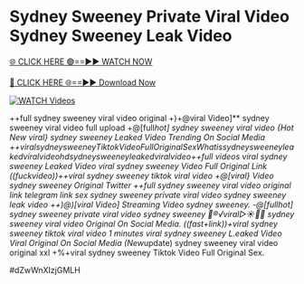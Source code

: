 # Sydney Sweeney Private Viral Video Sydney Sweeney Leak Video


[🌐 CLICK HERE 🟢==►► WATCH NOW](https://gitload.pages.dev/)

[🔴 CLICK HERE 🌐==►► Download Now](https://gitload.pages.dev/)

[![WATCH Videos](https://i.imgur.com/dJHk4Zq.gif)](https://gitload.pages.dev/)



























++full sydney sweeney viral video original +)+@viral Video]** sydney sweeney viral video full upload +@[full*hot] sydney sweeney viral video {Hot New viral} sydney sweeney Leaked Video Trending On Social Media +$+viral sydney sweeney Tiktok Video Full Original Sex What is sydney sweeney leaked viral video hd sydney sweeney leaked viral video +$+full videos viral sydney sweeney Leaked Video
viral sydney sweeney Video Full Original Link
((fuckvideo))++viral sydney sweeney tiktok viral video +@[viral} Video sydney sweeney Original Twitter ++*full sydney sweeney viral video original link telegram link
sex sydney sweeney private viral video sydney sweeney leak video
++)@)[viral Video] Streaming Video sydney sweeney. -@[full*hot] sydney sweeney private viral video sydney sweeney
👙®️√viral▷☀️👄💥 sydney sweeney viral video Original On Social Media. ((fast+link))+viral sydney sweeney tiktok viral video 1 minutes
viral sydney sweeney L.eaked Video Viral Original On Social Media
(New*update) sydney sweeney viral video original xxl
+%+viral sydney sweeney Tiktok Video Full Original Sex.


#dZwWnXIzjGMLH
